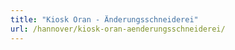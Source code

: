 ```yaml
---
title: "Kiosk Oran - Änderungsschneiderei"
url: /hannover/kiosk-oran-aenderungsschneiderei/
---
```

